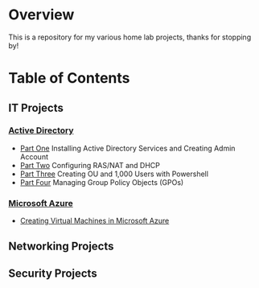 # Overview

This is a repository for my various home lab projects, thanks for stopping by!

# Table of Contents

## IT Projects

### [Active Directory](https://github.com/wallimans/Home-Lab/tree/main/Active-Directory)

- [Part One](https://github.com/wallimans/Home-Lab/tree/main/IT/Active-Directory/Part-1) Installing Active Directory Services and Creating Admin Account
- [Part Two](https://github.com/wallimans/Home-Lab/blob/main/IT/Active-Directory/Part-2/readme.md) Configuring RAS/NAT and DHCP
- [Part Three](https://github.com/wallimans/Home-Lab/blob/main/IT/Active-Directory/Part-3/readme.md) Creating OU and 1,000 Users with Powershell
- [Part Four](https://github.com/wallimans/Home-Lab/blob/main/IT/Active-Directory/Part-4/readme.md) Managing Group Policy Objects (GPOs)

### [Microsoft Azure](https://github.com/wallimans/Home-Lab/tree/main/Microsoft-Azure)

- [Creating Virtual Machines in Microsoft Azure](https://github.com/wallimans/Home-Lab/tree/main/Virtual-Machines/Microsoft-Azure/Creating-Windows-Server-2019)

## Networking Projects

## Security Projects

